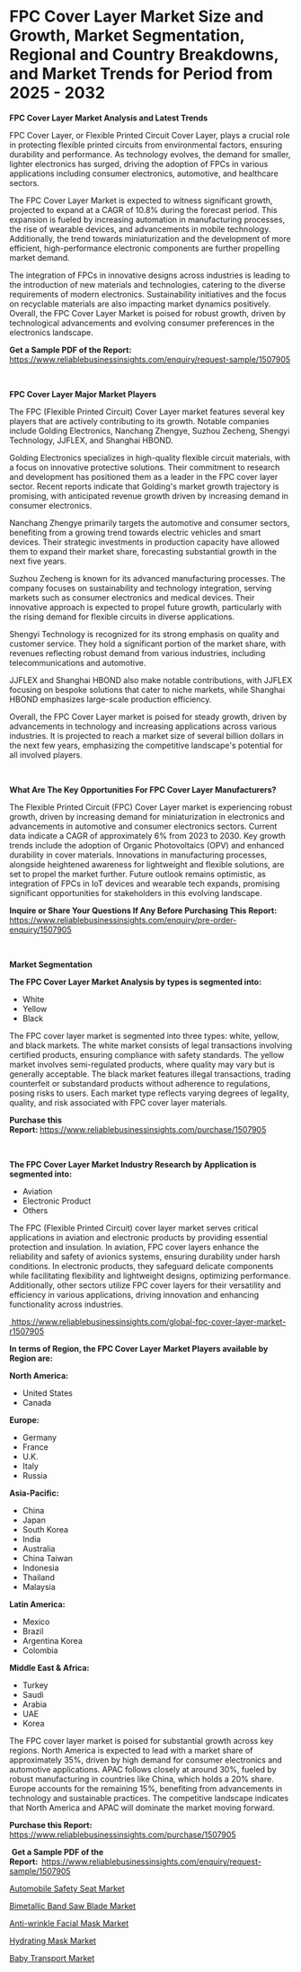 <p><h1>FPC Cover Layer Market Size and Growth, Market Segmentation, Regional and Country Breakdowns, and Market Trends for Period from 2025 -  2032</h1></p><p><strong>FPC Cover Layer Market Analysis and Latest Trends</strong></p>
<p><p>FPC Cover Layer, or Flexible Printed Circuit Cover Layer, plays a crucial role in protecting flexible printed circuits from environmental factors, ensuring durability and performance. As technology evolves, the demand for smaller, lighter electronics has surged, driving the adoption of FPCs in various applications including consumer electronics, automotive, and healthcare sectors. </p><p>The FPC Cover Layer Market is expected to witness significant growth, projected to expand at a CAGR of 10.8% during the forecast period. This expansion is fueled by increasing automation in manufacturing processes, the rise of wearable devices, and advancements in mobile technology. Additionally, the trend towards miniaturization and the development of more efficient, high-performance electronic components are further propelling market demand. </p><p>The integration of FPCs in innovative designs across industries is leading to the introduction of new materials and technologies, catering to the diverse requirements of modern electronics. Sustainability initiatives and the focus on recyclable materials are also impacting market dynamics positively. Overall, the FPC Cover Layer Market is poised for robust growth, driven by technological advancements and evolving consumer preferences in the electronics landscape.</p></p>
<p><strong>Get a Sample PDF of the Report:&nbsp;</strong> <a href="https://www.reliablebusinessinsights.com/enquiry/request-sample/1507905?utm_campaign=60&utm_medium=2&utm_source=Github&utm_content=ia&utm_term=23032025&utm_id=fpc-cover-layer">https://www.reliablebusinessinsights.com/enquiry/request-sample/1507905</a></p>
<p>&nbsp;</p>
<p><strong>FPC Cover Layer Major Market Players</strong></p>
<p><p>The FPC (Flexible Printed Circuit) Cover Layer market features several key players that are actively contributing to its growth. Notable companies include Golding Electronics, Nanchang Zhengye, Suzhou Zecheng, Shengyi Technology, JJFLEX, and Shanghai HBOND. </p><p>Golding Electronics specializes in high-quality flexible circuit materials, with a focus on innovative protective solutions. Their commitment to research and development has positioned them as a leader in the FPC cover layer sector. Recent reports indicate that Golding's market growth trajectory is promising, with anticipated revenue growth driven by increasing demand in consumer electronics.</p><p>Nanchang Zhengye primarily targets the automotive and consumer sectors, benefiting from a growing trend towards electric vehicles and smart devices. Their strategic investments in production capacity have allowed them to expand their market share, forecasting substantial growth in the next five years.</p><p>Suzhou Zecheng is known for its advanced manufacturing processes. The company focuses on sustainability and technology integration, serving markets such as consumer electronics and medical devices. Their innovative approach is expected to propel future growth, particularly with the rising demand for flexible circuits in diverse applications.</p><p>Shengyi Technology is recognized for its strong emphasis on quality and customer service. They hold a significant portion of the market share, with revenues reflecting robust demand from various industries, including telecommunications and automotive.</p><p>JJFLEX and Shanghai HBOND also make notable contributions, with JJFLEX focusing on bespoke solutions that cater to niche markets, while Shanghai HBOND emphasizes large-scale production efficiency.</p><p>Overall, the FPC Cover Layer market is poised for steady growth, driven by advancements in technology and increasing applications across various industries. It is projected to reach a market size of several billion dollars in the next few years, emphasizing the competitive landscape's potential for all involved players.</p></p>
<p>&nbsp;</p>
<p><strong>What Are The Key Opportunities For FPC Cover Layer Manufacturers?</strong></p>
<p><p>The Flexible Printed Circuit (FPC) Cover Layer market is experiencing robust growth, driven by increasing demand for miniaturization in electronics and advancements in automotive and consumer electronics sectors. Current data indicate a CAGR of approximately 6% from 2023 to 2030. Key growth trends include the adoption of Organic Photovoltaics (OPV) and enhanced durability in cover materials. Innovations in manufacturing processes, alongside heightened awareness for lightweight and flexible solutions, are set to propel the market further. Future outlook remains optimistic, as integration of FPCs in IoT devices and wearable tech expands, promising significant opportunities for stakeholders in this evolving landscape.</p></p>
<p><strong>Inquire or Share Your Questions If Any Before Purchasing This Report:</strong> <a href="https://www.reliablebusinessinsights.com/enquiry/pre-order-enquiry/1507905?utm_campaign=60&utm_medium=2&utm_source=Github&utm_content=ia&utm_term=23032025&utm_id=fpc-cover-layer">https://www.reliablebusinessinsights.com/enquiry/pre-order-enquiry/1507905</a></p>
<p>&nbsp;</p>
<p><strong>Market Segmentation</strong></p>
<p><strong>The FPC Cover Layer Market Analysis by types is segmented into:</strong></p>
<p><ul><li>White</li><li>Yellow</li><li>Black</li></ul></p>
<p><p>The FPC cover layer market is segmented into three types: white, yellow, and black markets. The white market consists of legal transactions involving certified products, ensuring compliance with safety standards. The yellow market involves semi-regulated products, where quality may vary but is generally acceptable. The black market features illegal transactions, trading counterfeit or substandard products without adherence to regulations, posing risks to users. Each market type reflects varying degrees of legality, quality, and risk associated with FPC cover layer materials.</p></p>
<p><strong>Purchase this Report:&nbsp;</strong><a href="https://www.reliablebusinessinsights.com/purchase/1507905?utm_campaign=60&utm_medium=2&utm_source=Github&utm_content=ia&utm_term=23032025&utm_id=fpc-cover-layer">https://www.reliablebusinessinsights.com/purchase/1507905</a></p>
<p>&nbsp;</p>
<p><strong>The FPC Cover Layer Market Industry Research by Application is segmented into:</strong></p>
<p><ul><li>Aviation</li><li>Electronic Product</li><li>Others</li></ul></p>
<p><p>The FPC (Flexible Printed Circuit) cover layer market serves critical applications in aviation and electronic products by providing essential protection and insulation. In aviation, FPC cover layers enhance the reliability and safety of avionics systems, ensuring durability under harsh conditions. In electronic products, they safeguard delicate components while facilitating flexibility and lightweight designs, optimizing performance. Additionally, other sectors utilize FPC cover layers for their versatility and efficiency in various applications, driving innovation and enhancing functionality across industries.</p></p>
<p><a href="https://www.reliablebusinessinsights.com/global-fpc-cover-layer-market-r1507905?utm_campaign=60&utm_medium=2&utm_source=Github&utm_content=ia&utm_term=23032025&utm_id=fpc-cover-layer">&nbsp;https://www.reliablebusinessinsights.com/global-fpc-cover-layer-market-r1507905</a></p>
<p><strong>In terms of Region, the FPC Cover Layer Market Players available by Region are:</strong></p>
<p>
    <p> <strong> North America: </strong>
        <ul>
            <li>United States</li>
            <li>Canada</li>
        </ul>
        </p> 
    <p> <strong> Europe: </strong>
        <ul>
            <li>Germany</li>
            <li>France</li>
            <li>U.K.</li>
            <li>Italy</li>
            <li>Russia</li>
        </ul>
        </p> 
    <p> <strong> Asia-Pacific: </strong>
        <ul>
            <li>China</li>
            <li>Japan</li>
            <li>South Korea</li>
            <li>India</li>
            <li>Australia</li>
            <li>China Taiwan</li>
            <li>Indonesia</li>
            <li>Thailand</li>
            <li>Malaysia</li>
        </ul>
        </p> 
    <p> <strong> Latin America: </strong>
        <ul>
            <li>Mexico</li>
            <li>Brazil</li>
            <li>Argentina Korea</li>
            <li>Colombia</li>
        </ul>
        </p> 
    <p> <strong> Middle East & Africa: </strong>
        <ul>
            <li>Turkey</li>
            <li>Saudi</li>
            <li>Arabia</li>
            <li>UAE</li>
            <li>Korea</li>
        </ul>
    </p>
    </p>
<p><p>The FPC cover layer market is poised for substantial growth across key regions. North America is expected to lead with a market share of approximately 35%, driven by high demand for consumer electronics and automotive applications. APAC follows closely at around 30%, fueled by robust manufacturing in countries like China, which holds a 20% share. Europe accounts for the remaining 15%, benefiting from advancements in technology and sustainable practices. The competitive landscape indicates that North America and APAC will dominate the market moving forward.</p></p>
<p><strong>Purchase this Report: </strong><a href="https://www.reliablebusinessinsights.com/purchase/1507905?utm_campaign=60&utm_medium=2&utm_source=Github&utm_content=ia&utm_term=23032025&utm_id=fpc-cover-layer">https://www.reliablebusinessinsights.com/purchase/1507905</a></p>
<p>&nbsp;<strong>Get a Sample PDF of the Report:&nbsp;&nbsp;</strong><a href="https://www.reliablebusinessinsights.com/enquiry/request-sample/1507905?utm_campaign=60&utm_medium=2&utm_source=Github&utm_content=ia&utm_term=23032025&utm_id=fpc-cover-layer">https://www.reliablebusinessinsights.com/enquiry/request-sample/1507905</a></p>
<p><strong></strong></p>
<p><p><a href="https://github.com/evraltandre36/Market-Research-Report-List-1/blob/main/automobile-safety-seat-market.md?utm_campaign=60&utm_medium=2&utm_source=Github&utm_content=ia&utm_term=23032025&utm_id=fpc-cover-layer">Automobile Safety Seat Market</a></p><p><a href="https://github.com/cavushjla/Market-Research-Report-List-1/blob/main/bimetallic-band-saw-blade-market.md?utm_campaign=60&utm_medium=2&utm_source=Github&utm_content=ia&utm_term=23032025&utm_id=fpc-cover-layer">Bimetallic Band Saw Blade Market</a></p><p><a href="https://github.com/coricnzati/Market-Research-Report-List-1/blob/main/anti-wrinkle-facial-mask-market.md?utm_campaign=60&utm_medium=2&utm_source=Github&utm_content=ia&utm_term=23032025&utm_id=fpc-cover-layer">Anti-wrinkle Facial Mask Market</a></p><p><a href="https://github.com/alrogikrosa/Market-Research-Report-List-1/blob/main/hydrating-mask-market.md?utm_campaign=60&utm_medium=2&utm_source=Github&utm_content=ia&utm_term=23032025&utm_id=fpc-cover-layer">Hydrating Mask Market</a></p><p><a href="https://github.com/borknyberg/Market-Research-Report-List-1/blob/main/baby-transport-market.md?utm_campaign=60&utm_medium=2&utm_source=Github&utm_content=ia&utm_term=23032025&utm_id=fpc-cover-layer">Baby Transport Market</a></p></p>